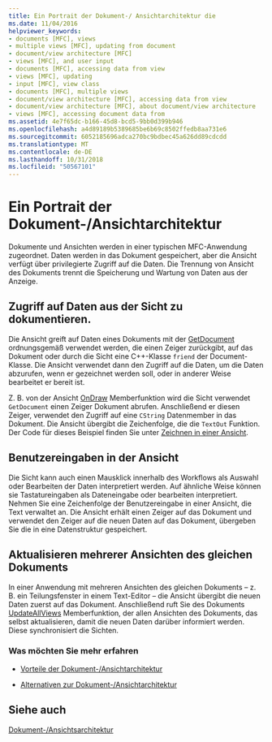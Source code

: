```yaml
---
title: Ein Portrait der Dokument-/ Ansichtarchitektur die
ms.date: 11/04/2016
helpviewer_keywords:
- documents [MFC], views
- multiple views [MFC], updating from document
- document/view architecture [MFC]
- views [MFC], and user input
- documents [MFC], accessing data from view
- views [MFC], updating
- input [MFC], view class
- documents [MFC], multiple views
- document/view architecture [MFC], accessing data from view
- document/view architecture [MFC], about document/view architecture
- views [MFC], accessing document data from
ms.assetid: 4e7f65dc-b166-45d8-bcd5-9bb0d399b946
ms.openlocfilehash: a4d89189b5389685be6b69c8502ffedb8aa731e6
ms.sourcegitcommit: 6052185696adca270bc9bdbec45a626dd89cdcdd
ms.translationtype: MT
ms.contentlocale: de-DE
ms.lasthandoff: 10/31/2018
ms.locfileid: "50567101"
---
```

# <a name="a-portrait-of-the-documentview-architecture"></a>Ein Portrait der Dokument-/Ansichtarchitektur

Dokumente und Ansichten werden in einer typischen MFC-Anwendung zugeordnet. Daten werden in das Dokument gespeichert, aber die Ansicht verfügt über privilegierte Zugriff auf die Daten. Die Trennung von Ansicht des Dokuments trennt die Speicherung und Wartung von Daten aus der Anzeige.

## <a name="gaining-access-to-document-data-from-the-view"></a>Zugriff auf Daten aus der Sicht zu dokumentieren.

Die Ansicht greift auf Daten eines Dokuments mit der [GetDocument](../mfc/reference/cview-class.md#getdocument) ordnungsgemäß verwendet werden, die einen Zeiger zurückgibt, auf das Dokument oder durch die Sicht eine C++-Klasse `friend` der Document-Klasse. Die Ansicht verwendet dann den Zugriff auf die Daten, um die Daten abzurufen, wenn er gezeichnet werden soll, oder in anderer Weise bearbeitet er bereit ist.

Z. B. von der Ansicht [OnDraw](../mfc/reference/cview-class.md#ondraw) Memberfunktion wird die Sicht verwendet `GetDocument` einen Zeiger Dokument abrufen. Anschließend er diesen Zeiger, verwendet den Zugriff auf eine `CString` Datenmember in das Dokument. Die Ansicht übergibt die Zeichenfolge, die die `TextOut` Funktion. Der Code für dieses Beispiel finden Sie unter [Zeichnen in einer Ansicht](../mfc/drawing-in-a-view.md).

## <a name="user-input-to-the-view"></a>Benutzereingaben in der Ansicht

Die Sicht kann auch einen Mausklick innerhalb des Workflows als Auswahl oder Bearbeiten der Daten interpretiert werden. Auf ähnliche Weise können sie Tastatureingaben als Dateneingabe oder bearbeiten interpretiert. Nehmen Sie eine Zeichenfolge der Benutzereingabe in einer Ansicht, die Text verwaltet an. Die Ansicht erhält einen Zeiger auf das Dokument und verwendet den Zeiger auf die neuen Daten auf das Dokument, übergeben Sie die in eine Datenstruktur gespeichert.

## <a name="updating-multiple-views-of-the-same-document"></a>Aktualisieren mehrerer Ansichten des gleichen Dokuments

In einer Anwendung mit mehreren Ansichten des gleichen Dokuments – z. B. ein Teilungsfenster in einem Text-Editor – die Ansicht übergibt die neuen Daten zuerst auf das Dokument. Anschließend ruft Sie des Dokuments [UpdateAllViews](../mfc/reference/cdocument-class.md#updateallviews) Memberfunktion, der allen Ansichten des Dokuments, das selbst aktualisieren, damit die neuen Daten darüber informiert werden. Diese synchronisiert die Sichten.

### <a name="what-do-you-want-to-know-more-about"></a>Was möchten Sie mehr erfahren

- [Vorteile der Dokument-/Ansichtarchitektur](../mfc/advantages-of-the-document-view-architecture.md)

- [Alternativen zur Dokument-/Ansichtarchitektur](../mfc/alternatives-to-the-document-view-architecture.md)

## <a name="see-also"></a>Siehe auch

[Dokument-/Ansichtsarchitektur](../mfc/document-view-architecture.md)

